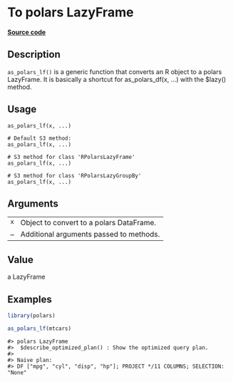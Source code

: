 

# To polars LazyFrame

[**Source code**](https://github.com/pola-rs/r-polars/tree/741f9cd2614b3302a4d033bcae447425e1b91191/R/as_polars.R#L278)

## Description

<code>as_polars_lf()</code> is a generic function that converts an R
object to a polars LazyFrame. It is basically a shortcut for
as_polars_df(x, …) with the $lazy() method.

## Usage

<pre><code class='language-R'>as_polars_lf(x, ...)

# Default S3 method:
as_polars_lf(x, ...)

# S3 method for class 'RPolarsLazyFrame'
as_polars_lf(x, ...)

# S3 method for class 'RPolarsLazyGroupBy'
as_polars_lf(x, ...)
</code></pre>

## Arguments

<table>
<tr>
<td style="white-space: nowrap; font-family: monospace; vertical-align: top">
<code id="as_polars_lf_:_x">x</code>
</td>
<td>
Object to convert to a polars DataFrame.
</td>
</tr>
<tr>
<td style="white-space: nowrap; font-family: monospace; vertical-align: top">
<code id="as_polars_lf_:_...">…</code>
</td>
<td>
Additional arguments passed to methods.
</td>
</tr>
</table>

## Value

a LazyFrame

## Examples

``` r
library(polars)

as_polars_lf(mtcars)
```

    #> polars LazyFrame
    #>  $describe_optimized_plan() : Show the optimized query plan.
    #> 
    #> Naive plan:
    #> DF ["mpg", "cyl", "disp", "hp"]; PROJECT */11 COLUMNS; SELECTION: "None"
